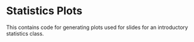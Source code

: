 # Statistics Plots

This contains code for generating plots used for slides for an introductory statistics class.